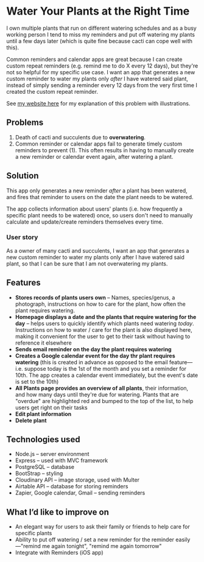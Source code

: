 # Water Your Plants at the Right Time

I own multiple plants that run on different watering schedules and as a busy working person I tend to miss my reminders and put off watering my plants until a few days later (which is quite fine because cacti can cope well with this). 

Common reminders and calendar apps are great because I can create custom repeat reminders (e.g. remind me to do X every 12 days), but they're not so helpful for my specific use case. I want an app that generates a new custom reminder to water my plants only *after* I have watered said plant, instead of simply sending a reminder every 12 days from the very first time I created the custom repeat reminder.

See [my website here](https://valenlyn.com/water-your-plants-at-the-right-time) for my explanation of this problem with illustrations.

## Problems

1. Death of cacti and succulents due to **overwatering**.
2. Common reminder or calendar apps fail to generate timely custom reminders to prevent (1). This often results in having to manually create a new reminder or calendar event again, after watering a plant.

## Solution

This app only generates a new reminder *after* a plant has been watered, and fires that reminder to users on the date the plant needs to be watered.

The app collects information about users' plants (i.e. how frequently a specific plant needs to be watered) once, so users don't need to manually calculate and update/create reminders themselves every time.

### User story
As a owner of many cacti and succulents, I want an app that generates a new custom reminder to water my plants only after I have watered said plant, so that I can be sure that I am not overwatering my plants.

## Features

* **Stores records of plants users own** – Names, species/genus, a photograph, instructions on how to care for the plant, how often the plant requires watering.
* **Homepage displays a date and the plants that require watering for the day** – helps users to quickly identify which plants need watering *today*. Instructions on how to water / care for the plant is also displayed here, making it convenient for the user to get to their task without having to reference it elsewhere
* **Sends email reminder on the day the plant requires watering**
* **Creates a Google calendar event for the day thr plant requires watering** (this is created in advance as opposed to the email feature—i.e. suppose today is the 1st of the month and you set a reminder for 10th. The app creates a calendar event immediately, but the event's date is set to the 10th)
* **All Plants page provides an overview of all plants**, their information, and how many days until they're due for watering. Plants that are "overdue" are highlighted red and bumped to the top of the list, to help users get right on their tasks
* **Edit plant information**
* **Delete plant**

## Technologies used
* Node.js – server environment
* Express – used with MVC framework
* PostgreSQL – database
* BootStrap – styling
* Cloudinary API – image storage, used with Multer
* Airtable API – database for storing reminders
* Zapier, Google calendar, Gmail – sending reminders

## What I’d like to improve on

* An elegant way for users to ask their family or friends to help care for specific plants
* Ability to put off watering / set a new reminder for the reminder easily—"remind me again tonight", "remind me again tomorrow"
* Integrate with Reminders (iOS app)
